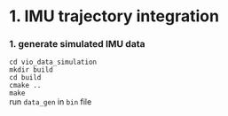 # 1. IMU trajectory integration

### 1. generate simulated IMU data
`cd vio_data_simulation`  
`mkdir build`  
`cd build`  
`cmake ..`  
`make`  
run `data_gen` in `bin` file
